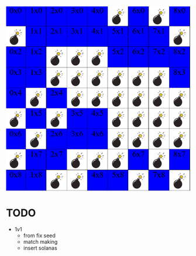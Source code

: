 ![](./assets/screnshot.png)

# TODO


- 1v1 
    - from fix seed
    - match making
    - insert solanas